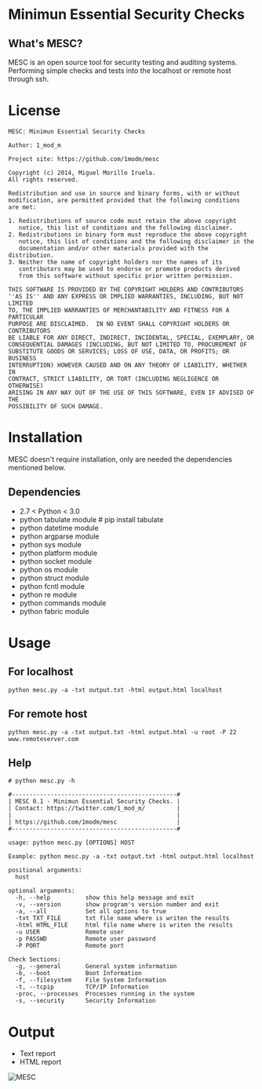 Minimun Essential Security Checks
==================================

What's MESC?
------------

MESC is an open source tool for security testing and auditing systems.
Performing simple checks and tests into the localhost or remote host through ssh.


License
=======

```
MESC: Minimun Essential Security Checks

Author: 1_mod_m

Project site: https://github.com/1modm/mesc

Copyright (c) 2014, Miguel Morillo Iruela.
All rights reserved.

Redistribution and use in source and binary forms, with or without
modification, are permitted provided that the following conditions
are met:

1. Redistributions of source code must retain the above copyright
   notice, this list of conditions and the following disclaimer.
2. Redistributions in binary form must reproduce the above copyright
   notice, this list of conditions and the following disclaimer in the
   documentation and/or other materials provided with the distribution.
3. Neither the name of copyright holders nor the names of its
   contributors may be used to endorse or promote products derived
   from this software without specific prior written permission.

THIS SOFTWARE IS PROVIDED BY THE COPYRIGHT HOLDERS AND CONTRIBUTORS
''AS IS'' AND ANY EXPRESS OR IMPLIED WARRANTIES, INCLUDING, BUT NOT LIMITED
TO, THE IMPLIED WARRANTIES OF MERCHANTABILITY AND FITNESS FOR A PARTICULAR
PURPOSE ARE DISCLAIMED.  IN NO EVENT SHALL COPYRIGHT HOLDERS OR CONTRIBUTORS
BE LIABLE FOR ANY DIRECT, INDIRECT, INCIDENTAL, SPECIAL, EXEMPLARY, OR
CONSEQUENTIAL DAMAGES (INCLUDING, BUT NOT LIMITED TO, PROCUREMENT OF
SUBSTITUTE GOODS OR SERVICES; LOSS OF USE, DATA, OR PROFITS; OR BUSINESS
INTERRUPTION) HOWEVER CAUSED AND ON ANY THEORY OF LIABILITY, WHETHER IN
CONTRACT, STRICT LIABILITY, OR TORT (INCLUDING NEGLIGENCE OR OTHERWISE)
ARISING IN ANY WAY OUT OF THE USE OF THIS SOFTWARE, EVEN IF ADVISED OF THE
POSSIBILITY OF SUCH DAMAGE.
```

Installation
============
MESC doesn't require installation, only are needed the dependencies mentioned below.

Dependencies
------------

* 2.7 < Python < 3.0
* python tabulate module # pip install tabulate
* python datetime module
* python argparse module
* python sys module
* python platform module
* python socket module
* python os module
* python struct module
* python fcntl module
* python re module
* python commands module
* python fabric module


Usage
=====
For localhost
-------------

```
python mesc.py -a -txt output.txt -html output.html localhost
```

For remote host
----------------
```
python mesc.py -a -txt output.txt -html output.html -u root -P 22 www.remoteserver.com
```

Help
----

```
# python mesc.py -h

#-----------------------------------------------#
| MESC 0.1 - Minimun Essential Security Checks. |
| Contact: https://twitter.com/1_mod_m/         |
|                                               |
| https://github.com/1modm/mesc                 |
#-----------------------------------------------#

usage: python mesc.py [OPTIONS] HOST

Example: python mesc.py -a -txt output.txt -html output.html localhost

positional arguments:
  host

optional arguments:
  -h, --help          show this help message and exit
  -v, --version       show program's version number and exit
  -a, --all           Set all options to true
  -txt TXT_FILE       txt file name where is writen the results
  -html HTML_FILE     html file name where is writen the results
  -u USER             Remote user
  -p PASSWD           Remote user password
  -P PORT             Remote port

Check Sections:
  -g, --general       General system information
  -b, --boot          Boot Information
  -f, --filesystem    File System Information
  -t, --tcpip         TCP/IP Information
  -proc, --processes  Processes running in the system
  -s, --security      Security Information
```


Output
======
- Text report
- HTML report

![MESC](https://dl.dropboxusercontent.com/u/5741635/mesc.png "MESC Output")